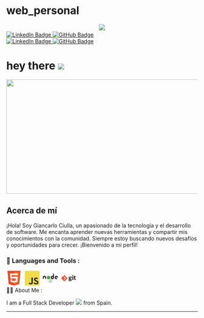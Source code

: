 # web_personal
<div id="header" align="center">
  <img src="https://media.giphy.com/media/M9gbBd9nbDrOTu1Mqx/giphy.gif" width="100"/>
</div>
<div id="badges">
  <a href="https://www.linkedin.com/in/giancarlo-ciulla-23690b318/">
    <img src="https://img.shields.io/badge/LinkedIn-blue?style=for-the-badge&logo=linkedin&logoColor=white" alt="LinkedIn Badge"/>
  </a>
  <a href="https://github.com/GiancarloCiulla">
    <img src="https://img.shields.io/badge/GitHub-black?style=for-the-badge&logo=github&logoColor=white" alt="GitHub Badge"/>
  </a>
</div>
<div id="badges">
  <a href="https://www.linkedin.com/in/giancarlo-ciulla-23690b318/">
    <img src="https://img.shields.io/badge/LinkedIn-blue?style=for-the-badge&logo=linkedin&logoColor=white" alt="LinkedIn Badge"/>
  </a>
  <a href="https://github.com/GiancarloCiulla">
    <img src="https://img.shields.io/badge/GitHub-black?style=for-the-badge&logo=github&logoColor=white" alt="GitHub Badge"/>
  </a>
</div>
<h1>
  hey there
  <img src="https://media.giphy.com/media/hvRJCLFzcasrR4ia7z/giphy.gif" width="30px"/>
</h1>
<div align="center">
  <img src="https://media.giphy.com/media/dWesBcTLavkZuG35MI/giphy.gif" width="600" height="300"/>
</div>

<h2>Acerca de mí</h2>
<p>
  ¡Hola! Soy Giancarlo Ciulla, un apasionado de la tecnología y el desarrollo de software. Me encanta aprender nuevas herramientas y compartir mis conocimientos con la comunidad. Siempre estoy buscando nuevos desafíos y oportunidades para crecer. ¡Bienvenido a mi perfil!
</p>

### 🔧 Languages and Tools :
<div>
  <img src="https://raw.githubusercontent.com/devicons/devicon/master/icons/html5/html5-original.svg" title="HTML5" alt="HTML" width="40" height="40"/>&nbsp;
  <img src="https://raw.githubusercontent.com/devicons/devicon/master/icons/javascript/javascript-original.svg" title="JavaScript" alt="JavaScript" width="40" height="40"/>&nbsp;
  <img src="https://raw.githubusercontent.com/devicons/devicon/master/icons/nodejs/nodejs-original-wordmark.svg" title="NodeJS" alt="NodeJS" width="40" height="40"/>&nbsp;
  <img src="https://raw.githubusercontent.com/devicons/devicon/master/icons/git/git-original-wordmark.svg" title="Git" alt="Git" width="40" height="40"/>
</div>
👨‍💻 About Me :

I am a Full Stack Developer <img src="https://media.giphy.com/media/WUlplcMpOCEmTGBtBW/giphy.gif" width="30"> from Spain.

---

